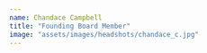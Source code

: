 ```yaml
---
name: Chandace Campbell 
title: "Founding Board Member"
image: "assets/images/headshots/chandace_c.jpg"
---
```

